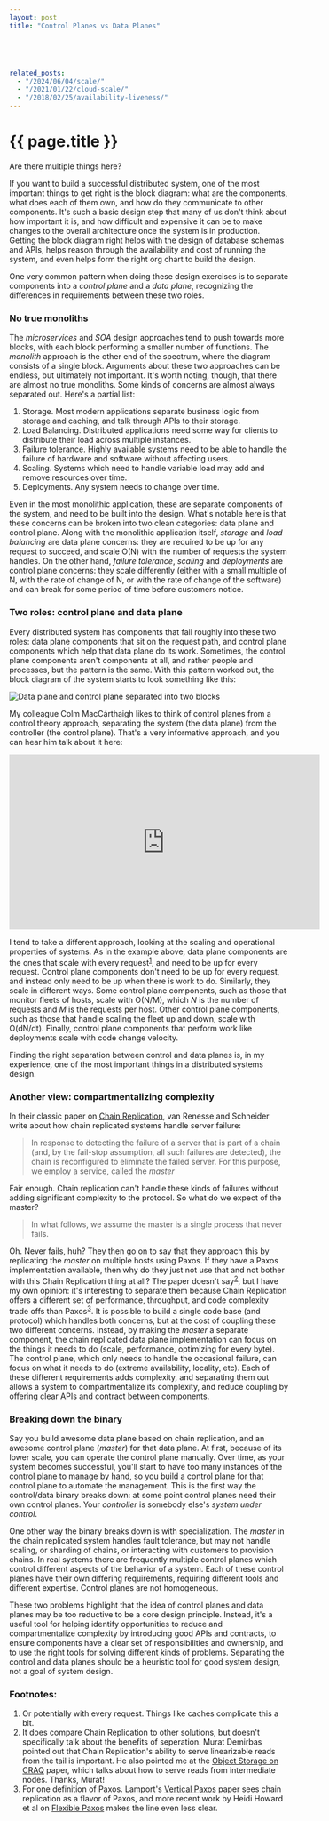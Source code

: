 ```yaml
---
layout: post
title: "Control Planes vs Data Planes"





related_posts:
  - "/2024/06/04/scale/"
  - "/2021/01/22/cloud-scale/"
  - "/2018/02/25/availability-liveness/"
---
```

{{ page.title }}
================

<p class="meta">Are there multiple things here?</p>

If you want to build a successful distributed system, one of the most important things to get right is the block diagram: what are the components, what does each of them own, and how do they communicate to other components. It's such a basic design step that many of us don't think about how important it is, and how difficult and expensive it can be to make changes to the overall architecture once the system is in production. Getting the block diagram right helps with the design of database schemas and APIs, helps reason through the availability and cost of running the system, and even helps form the right org chart to build the design.

One very common pattern when doing these design exercises is to separate components into a *control plane* and a *data plane*, recognizing the differences in requirements between these two roles.

### No true monoliths

The *microservices* and *SOA* design approaches tend to push towards more blocks, with each block performing a smaller number of functions. The *monolith* approach is the other end of the spectrum, where the diagram consists of a single block. Arguments about these two approaches can be endless, but ultimately not important. It's worth noting, though, that there are almost no true monoliths. Some kinds of concerns are almost always separated out. Here's a partial list:

1. Storage. Most modern applications separate business logic from storage and caching, and talk through APIs to their storage.
2. Load Balancing. Distributed applications need some way for clients to distribute their load across multiple instances.
3. Failure tolerance. Highly available systems need to be able to handle the failure of hardware and software without affecting users.
4. Scaling. Systems which need to handle variable load may add and remove resources over time.
5. Deployments. Any system needs to change over time.

Even in the most monolithic application, these are separate components of the system, and need to be built into the design. What's notable here is that these concerns can be broken into two clean categories: data plane and control plane. Along with the monolithic application itself, *storage* and *load balancing* are data plane concerns: they are required to be up for any request to succeed, and scale O(N) with the number of requests the system handles. On the other hand, *failure tolerance*, *scaling* and *deployments* are control plane concerns: they scale differently (either with a small multiple of N, with the rate of change of N, or with the rate of change of the software) and can break for some period of time before customers notice.

### Two roles: control plane and data plane

Every distributed system has components that fall roughly into these two roles: data plane components that sit on the request path, and control plane components which help that data plane do its work. Sometimes, the control plane components aren't components at all, and rather people and processes, but the pattern is the same. With this pattern worked out, the block diagram of the system starts to look something like this:

![Data plane and control plane separated into two blocks](https://s3.amazonaws.com/mbrooker-blog-images/control_data_binary.png)

My colleague Colm MacCárthaigh likes to think of control planes from a control theory approach, separating the system (the data plane) from the controller (the control plane). That's a very informative approach, and you can hear him talk about it here:

<iframe width="560" height="315" src="https://www.youtube.com/embed/O8xLxNje30M" frameborder="0" allow="accelerometer; autoplay; encrypted-media; gyroscope; picture-in-picture" allowfullscreen></iframe>

I tend to take a different approach, looking at the scaling and operational properties of systems. As in the example above, data plane components are the ones that scale with every request<sup>[1](#foot1)</sup>, and need to be up for every request. Control plane components don't need to be up for every request, and instead only need to be up when there is work to do. Similarly, they scale in different ways. Some control plane components, such as those that monitor fleets of hosts, scale with O(N/M), which *N* is the number of requests and *M* is the requests per host. Other control plane components, such as those that handle scaling the fleet up and down, scale with O(dN/dt). Finally, control plane components that perform work like deployments scale with code change velocity.

Finding the right separation between control and data planes is, in my experience, one of the most important things in a distributed systems design.

### Another view: compartmentalizing complexity

In their classic paper on [Chain Replication](https://www.cs.cornell.edu/home/rvr/papers/OSDI04.pdf), van Renesse and Schneider write about how chain replicated systems handle server failure:

> In response to detecting the failure of a server that is part of a chain (and, by the fail-stop assumption, all such failures are detected), the chain is reconfigured to eliminate the failed server.  For this purpose, we employ a service, called the *master*

Fair enough. Chain replication can't handle these kinds of failures without adding significant complexity to the protocol. So what do we expect of the master?

> In what follows, we assume the master is a single process that never fails.

Oh. Never fails, huh? They then go on to say that they approach this by replicating the *master* on multiple hosts using Paxos. If they have a Paxos implementation available, then why do they just not use that and not bother with this Chain Replication thing at all? The paper doesn't say<sup>[2](#foot2)</sup>, but I have my own opinion: it's interesting to separate them because Chain Replication offers a different set of performance, throughput, and code complexity trade offs than Paxos<sup>[3](#foot3)</sup>.  It is possible to build a single code base (and protocol) which handles both concerns, but at the cost of coupling these two different concerns. Instead, by making the *master* a separate component, the chain replicated data plane implementation can focus on the things it needs to do (scale, performance, optimizing for every byte). The control plane, which only needs to handle the occasional failure, can focus on what it needs to do (extreme availability, locality, etc). Each of these different requirements adds complexity, and separating them out allows a system to compartmentalize its complexity, and reduce coupling by offering clear APIs and contract between components.

### Breaking down the binary

Say you build awesome data plane based on chain replication, and an awesome control plane (*master*) for that data plane. At first, because of its lower scale, you can operate the control plane manually. Over time, as your system becomes successful, you'll start to have too many instances of the control plane to manage by hand, so you build a control plane for that control plane to automate the management. This is the first way the control/data binary breaks down: at some point control planes need their own control planes. Your *controller* is somebody else's *system under control*.

One other way the binary breaks down is with specialization. The *master* in the chain replicated system handles fault tolerance, but may not handle scaling, or sharding of chains, or interacting with customers to provision chains. In real systems there are frequently multiple control planes which control different aspects of the behavior of a system. Each of these control planes have their own differing requirements, requiring different tools and different expertise. Control planes are not homogeneous.

These two problems highlight that the idea of control planes and data planes may be too reductive to be a core design principle. Instead, it's a useful tool for helping identify opportunities to reduce and compartmentalize complexity by introducing good APIs and contracts, to ensure components have a clear set of responsibilities and ownership, and to use the right tools for solving different kinds of problems. Separating the control and data planes should be a heuristic tool for good system design, not a goal of system design.

### Footnotes:

 1. <a name="foot1"></a> Or potentially with every request. Things like caches complicate this a bit.
 1. <a name="foot2"></a> It does compare Chain Replication to other solutions, but doesn't specifically talk about the benefits of seperation. Murat Demirbas pointed out that Chain Replication's ability to serve linearizable reads from the tail is important. He also pointed me at the [Object Storage on CRAQ](https://www.usenix.org/legacy/event/usenix09/tech/full_papers/terrace/terrace.pdf) paper, which talks about how to serve reads from intermediate nodes. Thanks, Murat!
 1. <a name="foot3"></a> For one definition of Paxos. Lamport's [Vertical Paxos](https://www.microsoft.com/en-us/research/publication/vertical-paxos-and-primary-backup-replication/#) paper sees chain replication as a flavor of Paxos, and more recent work by Heidi Howard et al on [Flexible Paxos](https://arxiv.org/pdf/1608.06696v1.pdf) makes the line even less clear.